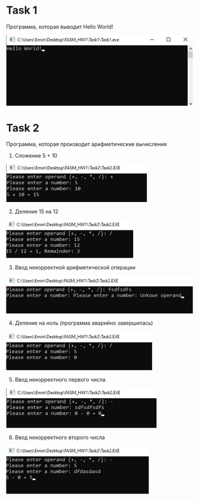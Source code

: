 # Task 1
Программа, которая выводит Hello World!

![](Task1/Test1.png)
# Task 2
Программа, которая производит арифметические вычисления
1) Сложение 5 + 10

![](Task2/Test1.png)

2) Деление 15 на 12

![](Task2/Test2.png)

3) Ввод некорректной арифметической операции

![](Task2/Test3.png)

4) Деление на ноль (программа аварийно завершилась)

![](Task2/Test4.png)

5) Ввод некорректного первого числа

![](Task2/Test5.png)

6) Ввод некорректного второго числа

![](Task2/Test6.png)
